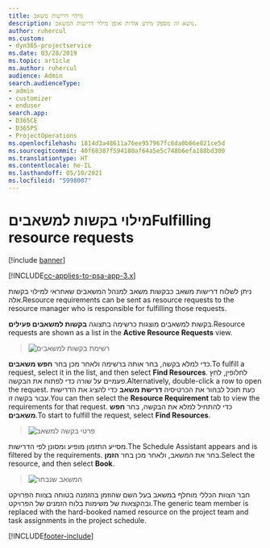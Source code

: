 ```yaml
---
title: מילוי דרישות משאב
description: נושא זה מספק מידע אודות אופן מילוי דרישות המשאב.
author: ruhercul
ms.custom:
- dyn365-projectservice
ms.date: 03/28/2019
ms.topic: article
ms.author: ruhercul
audience: Admin
search.audienceType:
- admin
- customizer
- enduser
search.app:
- D365CE
- D365PS
- ProjectOperations
ms.openlocfilehash: 1814d3a48611a76ee957967fc6da0b66e821ce5d
ms.sourcegitcommit: 40f68387f594180af64a5e5c748b6efa188bd300
ms.translationtype: HT
ms.contentlocale: he-IL
ms.lasthandoff: 05/10/2021
ms.locfileid: "5998007"
---
```

# <a name="fulfilling-resource-requests"></a><span data-ttu-id="378d4-103">מילוי בקשות למשאבים</span><span class="sxs-lookup"><span data-stu-id="378d4-103">Fulfilling resource requests</span></span>

[!include [banner](../includes/psa-now-project-operations.md)]

[!INCLUDE[cc-applies-to-psa-app-3.x](../includes/cc-applies-to-psa-app-3x.md)]

<span data-ttu-id="378d4-104">ניתן לשלוח דרישות משאב כבקשות משאב למנהל המשאבים שאחראי למילוי בקשות אלה.</span><span class="sxs-lookup"><span data-stu-id="378d4-104">Resource requirements can be sent as resource requests to the resource manager who is responsible for fulfilling those requests.</span></span>

<span data-ttu-id="378d4-105">בקשות למשאבים מוצגות כרשימה בתצוגה **בקשות למשאבים פעילים**.</span><span class="sxs-lookup"><span data-stu-id="378d4-105">Resource requests are shown as a list in the **Active Resource Requests** view.</span></span>

> ![רשימת בקשות למשאבים](media/Resource-Management-image59.png)

<span data-ttu-id="378d4-107">כדי למלא בקשה, בחר אותה ברשימה ולאחר מכן בחר **חפש משאבים**.</span><span class="sxs-lookup"><span data-stu-id="378d4-107">To fulfill a request, select it in the list, and then select **Find Resources**.</span></span> <span data-ttu-id="378d4-108">לחלופין, לחץ פעמיים על שורה כדי לפתוח את הבקשה.</span><span class="sxs-lookup"><span data-stu-id="378d4-108">Alternatively, double-click a row to open the request.</span></span> <span data-ttu-id="378d4-109">כעת תוכל לבחור את הכרטיסיה **דרישת משאב** כדי להציג את הדרישות עבור בקשה זו.</span><span class="sxs-lookup"><span data-stu-id="378d4-109">You can then select the **Resource Requirement** tab to view the requirements for that request.</span></span> <span data-ttu-id="378d4-110">כדי להתחיל למלא את הבקשה, בחר **חפש משאבים**.</span><span class="sxs-lookup"><span data-stu-id="378d4-110">To start to fulfill the request, select **Find Resources**.</span></span>

> ![פרטי בקשה למשאב](media/Resource-Management-image60.png)

<span data-ttu-id="378d4-112">מסייע התזמון מופיע ומסונן לפי הדרישות.</span><span class="sxs-lookup"><span data-stu-id="378d4-112">The Schedule Assistant appears and is filtered by the requirements.</span></span> <span data-ttu-id="378d4-113">בחר את המשאב, ולאחר מכן בחר **הזמן**.</span><span class="sxs-lookup"><span data-stu-id="378d4-113">Select the resource, and then select **Book**.</span></span>

> ![המשאב שנבחר](media/Resource-Management-image61.png)

<span data-ttu-id="378d4-115">חבר הצוות הכללי מוחלף במשאב בעל השם שהוזמן בהזמנה בטוחה בצוות הפרויקט ובהקצאות של משימות בלוח הזמנים של הפרויקט.</span><span class="sxs-lookup"><span data-stu-id="378d4-115">The generic team member is replaced with the hard-booked named resource on the project team and task assignments in the project schedule.</span></span>


[!INCLUDE[footer-include](../includes/footer-banner.md)]